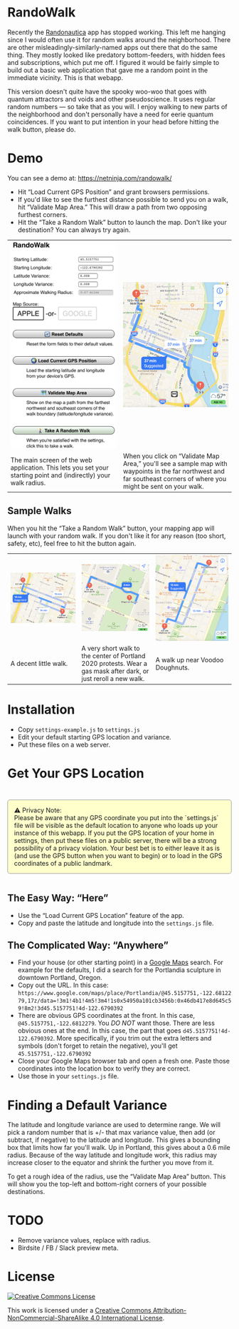 # RandoWalk

Recently the [Randonautica](https://www.randonautica.com) app has stopped working. This left me hanging since I would often use it for random walks around the neighborhood. There are other misleadingly-similarly-named apps out there that do the same thing. They mostly looked like predatory bottom-feeders, with hidden fees and subscriptions, which put me off. I figured it would be fairly simple to build out a basic web application that gave me a random point in the immediate vicinity. This is that webapp.

This version doesn't quite have the spooky woo-woo that goes with quantum attractors and voids and other pseudoscience. It uses regular random numbers — so take that as you will. I enjoy walking to new parts of the neighborhood and don't personally have a need for eerie quantum coincidences. If you want to put intention in your head before hitting the walk button, please do.

# Demo

You can see a demo at: <https://netninja.com/randowalk/>

- Hit “Load Current GPS Position” and grant browsers permissions.
- If you'd like to see the furthest distance possible to send you on a walk, hit “Validate Map Area.” This will draw a path from two opposing furthest corners.
- Hit the “Take a Random Walk” button to launch the map. Don't like your destination? You can always try again.
<table width="600">
<tr><td width="300"><img src="./img/example-mainscreen.jpg" width="300"/></td><td width="300"><img src="./img/example-extent.jpg" width="300"/></td></tr>
<tr><td width="300">
    The main screen of the web application. This lets you set your starting point and (indirectly) your walk radius.
</td><td width="300">
    When you click on “Validate Map Area,” you'll see a sample map with waypoints in the far northwest and far southeast corners of where you might be sent on your walk. 
</td></tr>
</table>

## Sample Walks

When you hit the “Take a Random Walk” button, your mapping app will launch with your random walk. If you don't like it for any reason (too short, safety, etc), feel free to hit the button again. 

<table width="900">
<tr><td width="300"><img src="./img/example1.jpg" width="300"/></td><td width="300"><img src="./img/example2.jpg" width="300"/></td><td width="300"><img src="./img/example3.jpg" width="300"/></td></tr>
<tr><td width="300">
    A decent little walk.
</td><td width="300">
    A very short walk to the center of Portland 2020 protests. Wear a gas mask after dark, or just reroll a new walk. 
</td><td width="300">
    A walk up near Voodoo Doughnuts. 
</td></tr>
</table>


# Installation

- Copy `settings-example.js` to `settings.js`
- Edit your default starting GPS location and variance.
- Put these files on a web server.

# Get Your GPS Location

<div style="background-color: #ffc; border: solid #999 1px; padding: 1em; margin: 3em 0; border-radius: 5px;">
⚠️ Privacy Note:<br/>Please be aware that any GPS coordinate you put into the `settings.js` file will be visible as the default location to anyone who loads up your instance of this webapp. If you put the GPS location of your home in settings, then put these files on a public server, there will be a strong possibility of a privacy violation. Your best bet is to either leave it as is (and use the GPS button when you want to begin) or to load in the GPS coordinates of a public landmark.
</div>

## The Easy Way: “Here”

- Use the “Load Current GPS Location” feature of the app.
- Copy and paste the latitude and longitude into the `settings.js` file.

## The Complicated Way: “Anywhere”

- Find your house (or other starting point) in a [Google Maps](https://maps.google.com) search. For example for the defaults, I did a search for the Portlandia sculpture in downtown Portland, Oregon.
- Copy out the URL. In this case: `https://www.google.com/maps/place/Portlandia/@45.5157751,-122.6812279,17z/data=!3m1!4b1!4m5!3m4!1s0x54950a101cb3456b:0x46db417e8d645c59!8m2!3d45.5157751!4d-122.6790392`
- There are obvious GPS coordinates at the front. In this case, `@45.5157751,-122.6812279`. You _*DO NOT*_ want those. There are less obvious ones at the end. In this case, the part that goes `d45.5157751!4d-122.6790392`. More specifically, if you trim out the extra letters and symbols (don't forget to retain the negative), you'll get `45.5157751,-122.6790392`
- Close your Google Maps browser tab and open a fresh one. Paste those coordinates into the location box to verify they are correct.
- Use those in your `settings.js` file.

# Finding a Default Variance

The latitude and longitude variance are used to determine range. We will pick a random number that is +/- that max variance value, then add (or subtract, if negative) to the latitude and longitude. This gives a bounding box that limits how far you'll walk. Up in Portland, this gives about a 0.6 mile radius. Because of the way latitude and longitude work, this radius may increase closer to the equator and shrink the further you move from it.

To get a rough idea of the radius, use the “Validate Map Area” button. This will show you the top-left and bottom-right corners of your possible destinations.

# TODO

- Remove variance values, replace with radius.
- Birdsite / FB / Slack preview meta.

# License

<a rel="license" href="http://creativecommons.org/licenses/by-nc-sa/4.0/"><img alt="Creative Commons License" style="border-width:0" src="https://i.creativecommons.org/l/by-nc-sa/4.0/88x31.png" /></a>

This work is licensed under a <a rel="license" href="http://creativecommons.org/licenses/by-nc-sa/4.0/">Creative Commons Attribution-NonCommercial-ShareAlike 4.0 International License</a>.
